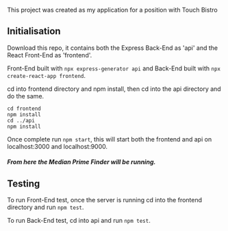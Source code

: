 This project was created as my application for a position with Touch Bistro

## Initialisation

Download this repo, it contains both the Express Back-End as 'api' and the React Front-End as 'frontend'.

Front-End built with `npx express-generator api` and Back-End built with `npx create-react-app frontend`.

cd into frontend directory and npm install, then cd into the api directory and do the same.

```
cd frontend
npm install
cd ../api
npm install

```

Once complete run `npm start`, this will start both the frontend and api on localhost:3000 and localhost:9000.

##### From here the Median Prime Finder will be running.

## Testing

To run Front-End test, once the server is running cd into the frontend directory and run `npm test`.

To run Back-End test, cd into api and run `npm test`.
